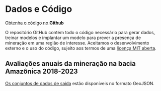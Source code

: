 # Dados e Código

<a class="amw-btn" href="https://github.com/earthrise-media/mining-detector">Obtenha o código no  <b>Github</b></a>

O repositório GitHub contém todo o código necessário para gerar dados, treinar modelos e implantar um modelo para prever a presença de mineração em uma região de interesse. Aceitamos o desenvolvimento externo e o uso do código, sujeito aos termos de uma [licença MIT aberta](https://github.com/earthrise-media/mining-detector/blob/main/LICENSE).

## Avaliações anuais da mineração na bacia Amazônica 2018-2023

[Os conjuntos de dados de saída](https://github.com/earthrise-media/mining-detector/blob/main/data/outputs/44px_v2.9/mining_amazon_all_unified_thresh_0.8_v44px_v2.6-2.9_2020-01-01_2021-02-01_period_4_method_median.geojson) estão disponíveis no formato GeoJSON.
